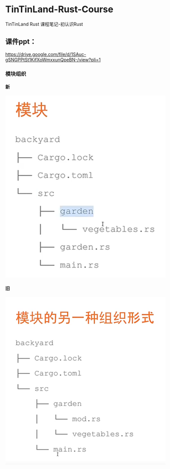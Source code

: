 # TinTinLand-Rust-Course
TinTinLand Rust 课程笔记-初认识Rust

## 课件ppt：
https://drive.google.com/file/d/1SAuc-gSNGPPtSt1KifXoWmxxunQpeBN-/view?pli=1

### 模块组织 
#### 新
![alt 新模块组织](https://github.com/guozhouwei/TinTinLand-Rust-Course/blob/main/1.%20%E5%88%9D%E8%AF%86Rust/images/model01.png)
#### 旧
![alt 新模块组织](https://github.com/guozhouwei/TinTinLand-Rust-Course/blob/main/1.%20%E5%88%9D%E8%AF%86Rust/images/model02.png)
